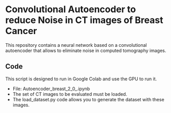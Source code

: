 # Convolutional Autoencoder to reduce Noise in CT images of Breast Cancer

This repository contains a neural network based on a convolutional autoencoder that allows to eliminate noise in computed tomography images.

## Code

This script is designed to run in Google Colab and use the GPU to run it.
* File: Autoencoder_breast_2_0_.ipynb
* The set of CT images to be evaluated must be loaded. 
* The load_dataset.py code allows you to generate the dataset with these images.
